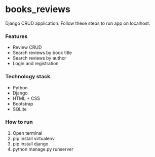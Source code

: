 # books_reviews

Django CRUD application. Follow these steps to run app on localhost.
### Features
* Review CRUD
* Search reviews by book title
* Search reviews by author
* Login and registration
### Technology stack
* Python
* Django
* HTML + CSS
* Bootstrap
* SQLite
### How to run
1. Open terminal
2. pip install virtualenv
3. pip install django
4. python manage.py runserver

